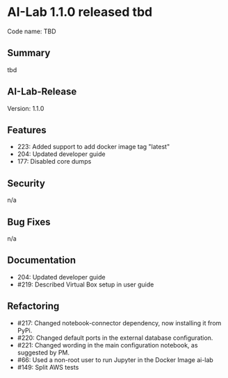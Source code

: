 # AI-Lab 1.1.0 released tbd

Code name: TBD

## Summary

tbd

## AI-Lab-Release

Version: 1.1.0

## Features

* 223: Added support to add docker image tag "latest"
* 204: Updated developer guide
* 177: Disabled core dumps

## Security

n/a

## Bug Fixes

n/a

## Documentation

* 204: Updated developer guide
* #219: Described Virtual Box setup in user guide

## Refactoring

* #217: Changed notebook-connector dependency, now installing it from PyPi.
* #220: Changed default ports in the external database configuration.
* #221: Changed wording in the main configuration notebook, as suggested by PM.
* #66: Used a non-root user to run Jupyter in the Docker Image ai-lab
* #149: Split AWS tests
